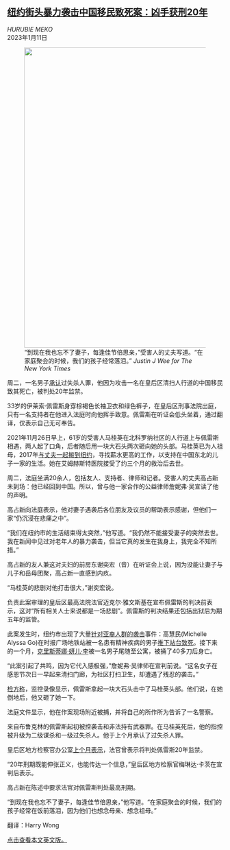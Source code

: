 <!--1673411822000-->
[纽约街头暴力袭击中国移民致死案：凶手获刑20年](https://cn.nytimes.com/usa/20230111/queens-attack-guiying-ma-sentence/)
------

<address>HURUBIE MEKO</address><time pudate="2023-01-11 12:10:09" datetime="2023-01-11 12:10:09">2023年1月11日</time><figure><img src="https://images.weserv.nl/?url=static01.nyt.com/images/2023/01/10/multimedia/10queens-bludgeoning-tfzq/10queens-bludgeoning-tfzq-master1050.jpg" width="1050" height="700"><figcaption>“到现在我也忘不了妻子，每逢佳节倍思亲，”受害人的丈夫写道。“在家庭聚会的时候，我们的孩子经常落泪。” <cite>Justin J Wee for The New York Times</cite></figcaption></figure><section><p>周二，一名男子<a href="https://www.nytimes.com/2022/12/17/nyregion/guiying-ma-killing-sentence.html">承认</a>过失杀人罪，他因为攻击一名在皇后区清扫人行道的中国移民致其死亡，被判处20年监禁。</p><p>33岁的伊莱索·佩雷斯身穿棕褐色长袖卫衣和绿色裤子，在皇后区刑事法院出庭，只有一名支持者在他进入法庭时向他挥手致意。佩雷斯在听证会低头坐着，通过翻译，仅表示自己无可奉告。</p><p>2021年11月26日早上，61岁的受害人马桂英在北科罗纳社区的人行道上与佩雷斯相遇，两人起了口角，后者随后用一块大石头两次砸向她的头部。马桂英已为人祖母，2017年<a href="https://cn.nytimes.com/usa/20220420/anti-asian-attacks-nyc/">与丈夫一起搬到纽约</a>，寻找薪水更高的工作，以支持在中国东北的儿子一家的生活。她在艾姆赫斯特医院接受了约三个月的救治后去世。</p><p>周二，法庭坐满20余人，包括友人、支持者、律师和记者。受害人的丈夫高占新未到场：他已经回到中国。所以，曾与他一家合作的公益律师詹妮弗·吴宣读了他的声明。</p><p>高占新向法庭表示，他对妻子遇袭后各位朋友及议员的帮助表示感谢，但他们一家“仍沉浸在悲痛之中”。</p><p>“我们在纽约市的生活结束得太突然，”他写道。“我仍然不能接受妻子的突然去世。我在新闻中见过对老年人的暴力袭击，但当它真的发生在我身上，我完全不知所措。”</p><p>高占新的友人兼这对夫妇的前房东谢奕宏（音）在听证会上说，因为没能让妻子与儿子和岳母团聚，高占新一直感到内疚。</p><p>“马桂英的悲剧对他打击很大，”谢奕宏说。</p><p>负责此案审理的皇后区最高法院法官迈克尔·雅文斯基在宣布佩雷斯的判决前表示，这对“所有相关人士来说都是一场悲剧”。佩雷斯的判决结果还包括出狱后为期五年的监管。</p><p>此案发生时，纽约市出现了大量<a href="https://www.nytimes.com/2022/03/06/nyregion/asian-woman-attacks.html">针对亚裔人群的袭击</a>事件：高慧民(Michelle Alyssa Go)在时报广场地铁站被一名患有精神疾病的男子<a href="https://www.nytimes.com/2022/01/16/nyregion/michelle-go-man-pushes-woman-subway.html">推下站台致死</a>。接下来的一个月，<a href="https://www.nytimes.com/2022/02/14/nyregion/suspect-christina-yuna-lee-murder.html">克里斯蒂娜·妍儿·李</a>被一名男子尾随至公寓，被捅了40多刀后身亡。</p><p>“此案引起了共鸣，因为它代入感极强，”詹妮弗·吴律师在宣判前说。“这名女子在感恩节次日一早起来清扫门廊，为社区打扫卫生，却遭遇了残忍的袭击。”</p><p><a rel="noopener noreferrer" target="_blank" href="https://queensda.org/brooklyn-man-pleads-guilty-to-manslaughter-in-rock-attack-on-woman-in-corona/">检方称</a>，监控录像显示，佩雷斯拿起一块大石头击中了马桂英头部。他们说，在她倒地后，他又砸了她一下。</p><p>法庭文件显示，他在作案现场附近被捕，并将自己的所作所为告诉了一名警察。</p><p>来自布鲁克林的佩雷斯起初被控袭击和非法持有武器罪。在马桂英死后，他的指控被升级为二级谋杀和一级过失杀人。他于上个月承认了过失杀人罪。</p><p>皇后区地方检察官办公室<a rel="noopener noreferrer" target="_blank" href="https://queensda.org/brooklyn-man-pleads-guilty-to-manslaughter-in-rock-attack-on-woman-in-corona/">上个月表示</a>，法官曾表示将判处佩雷斯20年监禁。</p><p>“20年刑期既能伸张正义，也能传达一个信息，”皇后区地方检察官梅琳达·卡茨在宣判后表示。</p><p>高占新在陈述中要求法官对佩雷斯判处最高刑期。</p><p>“到现在我也忘不了妻子，每逢佳节倍思亲，”他写道。“在家庭聚会的时候，我们的孩子经常在饭前落泪，因为他们也想念母亲、想念祖母。”</p></section><footer><p>翻译：Harry Wong</p><p><a rel="nofollow" target="_blank" href="https://www.nytimes.com/2023/01/10/nyregion/queens-attack-guiying-ma-sentence.html">点击查看本文英文版。</a></p></footer>

